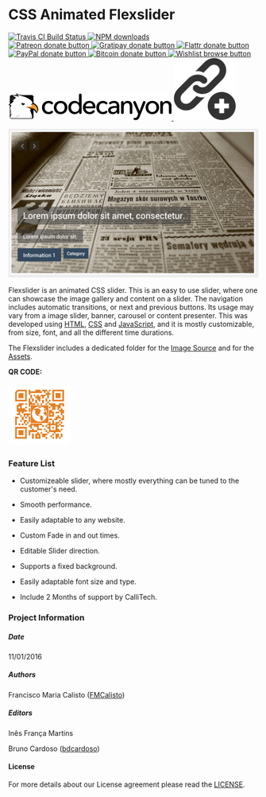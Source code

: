 # CSS Animated Flexslider

<!-- BADGES/ -->

<span class="badge-travisci">
  <a href="http://travis-ci.org/CalliTechDev/css-animated-flexslider" title="Check this project's build status on TravisCI">
    <img src="https://img.shields.io/travis/CalliTechDev/css-animated-flexslider/master.svg" alt="Travis CI Build Status" />
  </a>
</span>
<span class="badge-npmdownloads">
  <a href="https://npmjs.org/package/css-animated-flexslider" title="View this project on NPM">
    <img src="https://img.shields.io/npm/dm/css-animated-flexslider.svg" alt="NPM downloads" />
  </a>
</span>
<br class="badge-separator" />
<span class="badge-patreon">
  <a href="http://patreon.com/CalliTechDev" title="Donate to this project using Patreon">
    <img src="https://img.shields.io/badge/patreon-donate-yellow.svg" alt="Patreon donate button" />
  </a>
</span>
<span class="badge-gratipay">
  <a href="https://www.gratipay.com/CalliTechDev" title="Donate weekly to this project using Gratipay">
    <img src="https://img.shields.io/badge/gratipay-donate-yellow.svg" alt="Gratipay donate button" />
  </a>
</span>
<span class="badge-flattr">
  <a href="https://flattr.com/profile/CalliTechDev" title="Donate to this project using Flattr">
    <img src="https://img.shields.io/badge/flattr-donate-yellow.svg" alt="Flattr donate button" />
  </a>
</span>
<span class="badge-paypal">
  <a href="#" title="Donate to this project using Paypal">
    <img src="https://img.shields.io/badge/paypal-donate-yellow.svg" alt="PayPal donate button" />
  </a>
</span>
<span class="badge-bitcoin">
  <a href="#" title="Donate once-off to this project using Bitcoin">
    <img src="https://img.shields.io/badge/bitcoin-donate-yellow.svg" alt="Bitcoin donate button" />
  </a>
</span>
<span class="badge-wishlist">
  <a href="#" title="Buy an item on our wishlist for us">
    <img src="https://img.shields.io/badge/wishlist-donate-yellow.svg" alt="Wishlist browse button" />
  </a>
</span>
<br class="badge-separator" />
<span class="image">
  <a href="http://themeforest.net/user/callitechstore/portfolio?ref=CalliTechStore" title="Envato Market">
    <img src="assets/codecanyon-light-background.png" alt="codecanyon" />
  </a>
</span>
<span class="image">
  <a href="http://caf.calli.tech/" title="link">
    <img src="assets/add_link.png" alt="link" width="25%" height="25%"/>
  </a>
</span>

<!-- /BADGES -->

![alt tag](assets/screenshot1.png "Slider Preview")

Flexslider is an animated CSS slider. This is an easy to use slider, where one 
can showcase the image gallery and content on a slider. The navigation includes automatic transitions, or 
next and previous buttons. Its usage may vary from a image slider, banner, carousel or content presenter. This was developed using [HTML](http://www.w3schools.com/html/), [CSS](http://www.w3schools.com/css/) and [JavaScript](http://www.w3schools.com/js/), and it is mostly customizable, from size, font, and all the different time durations.

The Flexslider includes a dedicated folder for the [Image Source](https://github.com/CalliTechDev/css-animated-flexslider/tree/master/img) and for the [Assets](https://github.com/CalliTechDev/css-animated-flexslider/tree/master/img).

**QR CODE:**

<img src="assets/CSS_Animated_Flexslider_small.png" alt="QR CODE" width="25%">


### Feature List

- Customizeable slider, where mostly everything can be tuned to the customer's need.

- Smooth performance.

- Easily adaptable to any website.

- Custom Fade in and out times.

- Editable Slider direction.

- Supports a fixed background.

- Easily adaptable font size and type.

- Include 2 Months of support by CalliTech.


### Project Information

##### Date

11/01/2016

##### Authors

Francisco Maria Calisto ([FMCalisto](https://github.com/FMCalisto))

##### Editors

Inês França Martins

Bruno Cardoso ([bdcardoso](https://github.com/bdcardoso))


#### License

For more details about our License agreement please read the [LICENSE](https://github.com/CalliTechDev/css-animated-flexslider/blob/master/LICENSE.md).

